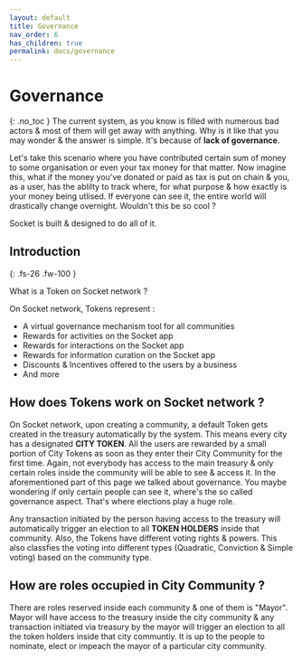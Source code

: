 ```yaml
---
layout: default
title: Governance
nav_order: 6
has_children: true
permalink: docs/governance
---
```

 
# Governance
{: .no_toc }
 The current system, as you know is filled with numerous bad actors & most of them will get away with anything. Why is it like that you may wonder & the answer is simple. It's because of **lack of governance**. 

Let's take this scenario where you have contributed certain sum of money to some organisation or even your tax money for that matter. Now imagine this, what if the money you've donated or paid as tax is put on chain & you, as a user, has the ablilty to track where, for what purpose & how exactly is your money being utlised. If everyone can see it, the entire world will drastically change overnight. Wouldn't this be so cool ? 

Socket is built & designed to do all of it. 

## Introduction
{: .fs-26 .fw-100 }

What is a Token on Socket network ?

On Socket network, Tokens represent : 
- A virtual governance mechanism tool for all communities
- Rewards for activities on the Socket app
- Rewards for interactions on the Socket app
- Rewards for information curation on the Socket app   
- Discounts & Incentives offered to the users by a business
- And more

## How does Tokens work on Socket network ?

On Socket network, upon creating a community, a default Token gets created in the treasury automatically by the system. This means every city has a designated **CITY TOKEN**. All the users are rewarded by a small portion of City Tokens as soon as they enter their City Community for the first time. Again, not everybody has access to the main treasury & only certain roles inside the community will be able to see & access it. In the aforementioned part of this page we talked about governance. You maybe wondering if only certain people can see it, where's the so called governance aspect. That's where elections play a huge role. 

Any transaction initiated by the person having access to the treasury will automatically trigger an election to all **TOKEN HOLDERS** inside that community. Also, the Tokens have different voting rights & powers. This also classfies the voting into different types (Quadratic, Conviction & Simple voting) based on the community type. 


## How are roles occupied in City Community ?

There are roles reserved inside each community & one of them is "Mayor". Mayor will have access to the treasury inside the city community & any transaction initiated via treasury by the mayor will trigger an election to all the token holders inside that city communtiy. It is up to the people to nominate, elect or impeach the mayor of a particular city community.  






